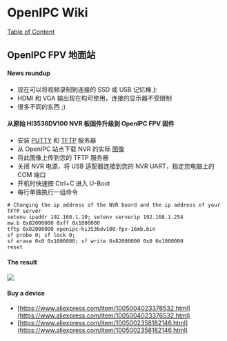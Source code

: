 # OpenIPC Wiki
[Table of Content](../README.zh.md)

OpenIPC FPV 地面站 
--------------------------


#### News roundup

- 现在可以将视频录制到连接的 SSD 或 USB 记忆棒上
- HDMI 和 VGA 输出现在均可使用，连接的显示器不受限制
- 很多不同的东西 ;)


#### 从原始 HI3536DV100 NVR 板固件升级到 OpenIPC FPV 固件

- 安装 [PUTTY](https://www.chiark.greenend.org.uk/~sgtatham/putty/latest.html) 和 [TFTP](https://pjo2.github.io/tftpd64/) 服务器
- 从 OpenIPC 站点下载 NVR 的实际 [图像](https://openipc.org/cameras/vendors/hisilicon/socs/hi3536dv100/download_full_image?flash_size=16&flash_type=nor&fw_release=fpv)
- 将此图像上传到您的 TFTP 服务器
- 关闭 NVR 电源，将 USB 适配器连接到您的 NVR UART，指定您电脑上的 COM 端口
- 开机时快速按 Ctrl+C 进入 U-Boot
- 每行单独执行一组命令

```
# Сhanging the ip address of the NVR board and the ip address of your TFTP server
setenv ipaddr 192.168.1.10; setenv serverip 192.168.1.254
mw.b 0x82000000 0xff 0x1000000
tftp 0x82000000 openipc-hi3536dv100-fpv-16mb.bin
sf probe 0; sf lock 0;
sf erase 0x0 0x1000000; sf write 0x82000000 0x0 0x1000000
reset
```

#### The result

![](../images/fpv-nvr-hi3536dv100-openipc-ready.webp)

#### Buy a device

- [https://www.aliexpress.com/item/1005004023376532.html](https://www.aliexpress.com/item/1005004023376532.html)
- [https://www.aliexpress.com/item/1005002358182146.html](https://www.aliexpress.com/item/1005002358182146.html)
